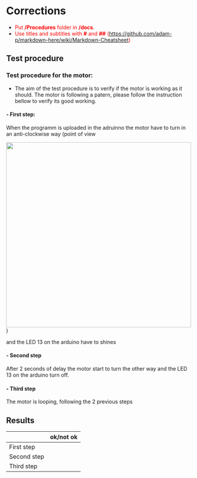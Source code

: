 # Corrections
* <span style="color:red">Put **/Procedures** folder in **/docs**.</span>
* <span style="color:red">Use titles and subtitles with **#** and **##** (https://github.com/adam-p/markdown-here/wiki/Markdown-Cheatsheet)</span>

## Test procedure 

### Test procedure for the motor:

   - The aim of the test procedure is to verify if the motor is working as it should.
    The motor is following a patern, please follow the instruction bellow to verify its good working.

#### - First step:
 When the programm is uploaded in the adruinno the motor have to turn in an anti-clockwise way (point of view 

<img src="https://user-images.githubusercontent.com/47211503/53952188-79105700-40d0-11e9-8b50-962cdd4bca7e.jpg" width="500px"/>)

 and the LED 13 on the arduino have to shines

#### - Second step
After 2 seconds of delay the motor start to turn the other way and the LED 13 on the arduino turn off.

#### - Third step
The motor is looping, following the 2 previous steps

## Results
|        |   ok/not ok        |
| ------------- |:-------------:| 
| First step      |  |
| Second step    |      |
| Third step |      |